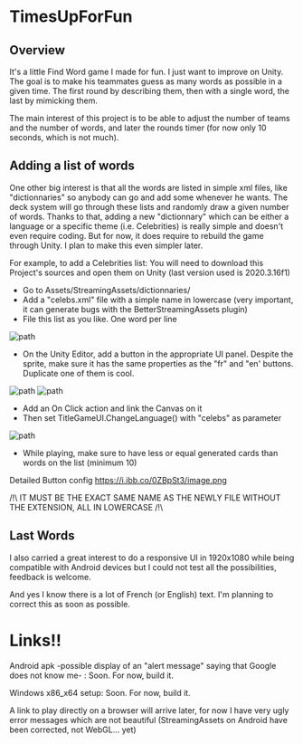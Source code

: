 # TimesUpForFun
## Overview
It's a little Find Word game I made for fun. I just want to improve on Unity.
The goal is to make his teammates guess as many words as possible in a given time. The first round by describing them, then with a single word, the last by mimicking them.

The main interest of this project is to be able to adjust the number of teams and the number of words, and later the rounds timer (for now only 10 seconds, which is not much).

## Adding a list of words
One other big interest is that all the words are listed in simple xml files, like "dictionnaries" so anybody can go and add some whenever he wants.
The deck system will go through these lists and randomly draw a given number of words. Thanks to that, adding a new "dictionnary" which can be either a language or a specific theme (i.e. Celebrities) is really simple and doesn't even require coding.
But for now, it does require to rebuild the game through Unity. I plan to make this even simpler later.

For example, to add a Celebrities list:
You will need to download this Project's sources and open them on Unity (last version used is 2020.3.16f1)

- Go to Assets/StreamingAssets/dictionnaries/
- Add a "celebs.xml" file with a simple name in lowercase (very important, it can generate bugs with the BetterStreamingAssets plugin)
- File this list as you like. One word per line

![path](https://i.ibb.co/ZNRWynr/image.png)

- On the Unity Editor, add a button in the appropriate UI panel. Despite the sprite, make sure it has the same properties as the "fr" and "en' buttons. Duplicate one of them is cool.

![path](https://i.ibb.co/wKSV1n9/image.png) ![path](https://i.ibb.co/SfC27YQ/image.png)

- Add an On Click action and link the Canvas on it
- Then set TitleGameUI.ChangeLanguage() with "celebs" as parameter

![path](https://i.ibb.co/k8Prr38/image.png)

- While playing, make sure to have less or equal generated cards than words on the list (minimum 10)

Detailed Button config https://i.ibb.co/0ZBpSt3/image.png

/!\ IT MUST BE THE EXACT SAME NAME AS THE NEWLY FILE WITHOUT THE EXTENSION, ALL IN LOWERCASE /!\

## Last Words
I also carried a great interest to do a responsive UI in 1920x1080 while being compatible with Android devices but I could not test all the possibilities, feedback is welcome.

And yes I know there is a lot of French (or English) text. I'm planning to correct this as soon as possible.

# Links!!
Android apk -possible display of an "alert message" saying that Google does not know me- : Soon. For now, build it.

Windows x86_x64 setup: Soon. For now, build it.

A link to play directly on a browser will arrive later, for now I have very ugly error messages which are not beautiful (StreamingAssets on Android have been corrected, not WebGL... yet)
